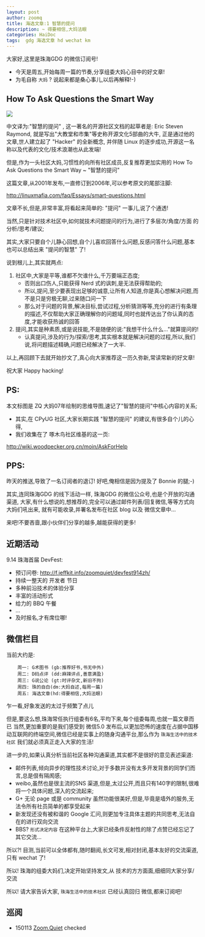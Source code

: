```yaml
---
layout: post
author: zoomq
title: 海选文章:1 智慧的提问
description: ~ 得要相信,大妈法眼
categories: HaiDoc
tags:  gdg 海选文章 hd wechat km
---
```


大家好,这里是珠海GDG 的微信订阅号!

- 今天是周五,开始每周一篇的节奏,分享组委大妈心目中的好文章!
- 为毛自称 `大妈` ? 说起来都是桑心事儿,以后再解释!-)


## How To Ask Questions the Smart Way

![](http://0.zoomquiet.top/ZHGDG/wechat/130816-hd1-questions4mind.png)

中文译为:"智慧的提问" ,
这一著名的开源社区文档的起草者是: Eric Steven Raymond, 就是写出"大教堂和市集"等史称开源文化5部曲的大牛,
正是通过他的文章,世人建立起了 "Hacker" 的全新概念,
并伴随 Linux 的逐步成功,开源这一名称以及代表的文化/技术浪潮也从此发端!

但是,作为一头社区大妈,习惯性的向所有社区成员,反复推荐更加实用的
How To Ask Questions the Smart Way ~ "智慧的提问"

这篇文章,从2001年发布,一直修订到2006年,可以参考原文的尾部注脚:

<!--more-->

http://linuxmafia.com/faq/Essays/smart-questions.html

文章不长,但是,非常丰富,将看起来简单的: "提问" 一事儿,说了个通透!

当然,只是针对技术社区中,如何就技术问题提问的行为,进行了多层次/角度/方面 的分析/思考/建议;

其实,大家只要自个儿静心回想,自个儿喜欢回答什么问题,反感问答什么问题,基本也可以总结出来 "提问的智慧" 了!

说到根儿上,其实就两点:

1. 社区中,大家是平等,谁都不欠谁什么,千万要端正态度;
    - 否则出口伤人,只能获得 Nerd 式的讽刺,是无法获得帮助的;
    - 所以,提问,至少要表现出足够的诚意,让所有人知道,你是真心想解决问题,而不是只是穷极无聊,过来随口问一下
    - 那么对于问题的背景,解决目标,尝试过程,分析猜测等等,充分的进行有条理的描述,不仅帮助大家正确理解你的问题域,同时也就传达出了你认真的态度,才能收获热诚的回答
1. 提问,其实是种素质,或是说技能,不是随便的说:"我想干什么什么..."就算提问的!
    - 认真提问,涉及的行为/探索/思考,其实根本就是解决问题的过程,所以,我们说,将问题描述精确,问题已经解决了一大半.


以上,再回顾下去就开始抄文了,真心向大家推荐这一历久弥新,常读常新的好文章!

祝大家 Happy hacking!


## PS:
本文标图是 ZQ 大妈07年绘制的思维导图,速记了"智慧的提问"中核心内容的关系;

- 其实,在 CPyUG 社区,大家长期实践 "智慧的提问" 的建议,有很多自个儿的心得,
- 我们收集在了 啄木鸟社区维基的这一页:

http://wiki.woodpecker.org.cn/moin/AskForHelp


## PPS:

昨天的推送,导致了一名订阅者的退订! 好吧,俺相信是因为提及了 Bonnie 的腿;-)

其实,连同珠海GDG 的线下活动一样, 珠海GDG 的微信公众号,也是个开放的沟通渠道,
大家,有什么想说的,想推荐的,完全可以通过邮件列表/回复微信,等等方式向大妈们吼出来,
就有可能收录,并署名发布在社区 blog 以及 微信文章中...

来吧!不要吝啬,跟小伙伴们分享的越多,越能获得的更多!


## 近期活动


9.14 珠海首届 DevFest:

- 预订问卷: http://f.jeffkit.info/zoomquiet/devfest914zh/     
- 持续一整天的 开发者 节日
- 多种前沿技术的体验分享
- 丰富的活动形式
- 给力的 BBQ 午餐
- ... 
- 及时报名,才有席位哪!


## 微信栏目
当前大约是: 

        周一: G术图书 (gb:推荐好书,书无中外)
        周二: D码点评 (dd:麻辣评点,善意满盈)
        周三: G说公论 (gt:时评杂文,新旧不拘)
        周四: 珠的自白(dm:大妈自述,每周一篇)
        周五: 海选文章(hd:得要相信,大妈法眼)

乍一看,好象发送的太过于频繁了点儿

但是,要这么想,珠海常任执行组委有6名,平均下来,每个组委每周,也就一篇文章而已
当然,更加重要的是我们感受到 微信5.0 发布后,以更加恐怖的速度在占据中国移动互联网的终端空间,微信已经是实事上的随身沟通平台,那么作为 `珠海生活中的技术社区` 我们就必须真正走入大家的生活!

进一步的,如果认真分析当前社区各种沟通渠道,其实都不是很好的意见表述渠道:

- 邮件列表,倾向异步的理性技术讨论,对于多数并没有太多开发背景的同学们而言,总是佷有隔阂感;
- weibo,虽然也是很主流的SNS 渠道,但是,太过公开,而且只有140字的限制,很难将一个具体问题,深入的交流起来;
- G+ 无论 page 或是 community 虽然功能很美好,但是,毕竟是墙外的服务,无法令所有社员简单的都享受起来
- 新发现还没有被和谐的 Google 汇问,则更加专注具体主题的共同思考,无法自在的进行双向交流
- BBS? `形式决定内容` 在这种平台上,大家已经条件反射性的除了点赞已经忘记了其它交流... 

所以?! 目测,当前可以全体都有,随时翻阅,长文可发,相对封闭,基本友好的交流渠道,只有 wechat 了!

所以! 珠海的组委大妈们,决定开始坚持发文,从 技术的方方面面,细细同大家分享/交流

所以! 请大家告诉大家,  `珠海生活中的技术社区` 已经认真回归 微信,都来订阅吧!


## 巡阅
- 150113 [Zoom.Quiet](http://zoomquiet.io/) checked




